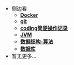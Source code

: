 <!--侧边栏-->

* 侧边看
    * [**Docker**](/study/Docker/README)
    * [**git**](/study/git/README)
    * [**coding简便操作记录**](/study/开发简便操作记录/README.md)
    * [**JVM**](/study/VM/README.md)
    * [**数据结构-算法**](/study/数据结构-算法/README.md)
    * [**数据库**](/study/数据库/README.md、)
* 暂无更多...

